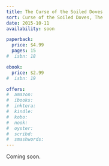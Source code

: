 ```yaml
---
title: The Curse of the Soiled Doves
sort: Curse of the Soiled Doves, The
date: 2015-10-11
availability: soon

paperback:
  price: $4.99
  pages: 15
#  isbn: 18

ebook:
  price: $2.99
#  isbn: 19

offers:
#  amazon:
#  ibooks:
#  inktera:
#  kindle:
#  kobo:
#  nook:
#  oyster:
#  scribd:
#  smashwords:
---
```


Coming soon.
